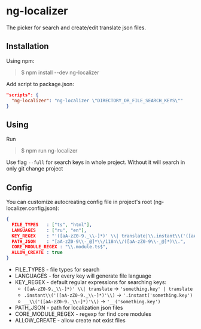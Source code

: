 # ng-localizer

The picker for search and create/edit translate json files. 

## Installation
Using npm:
> $ npm install --dev ng-localizer

Add script to package.json:
```json
"scripts": {
  "ng-localizer": "ng-localizer \"DIRECTORY_OR_FILE_SEARCH_KEYS\""
}
```

## Using

Run
> $ npm run ng-localizer

Use flag ```--full``` for search keys in whole project. Without it will search in only git change project

## Config
You can customize autocreating config file in project's root (ng-localizer.config.json):
```json
{
  FILE_TYPES   : ["ts", "html"],
  LANGUAGES    : ["ru", "en"],
  KEY_REGEX    : "'([aA-zZ0-9._\\-]*)' \\| translate|\\.instant\\('([aA-zZ0-9._\\-]*)'\\)|__\\('([aA-zZ0-9._\\-]*)'\\)",
  PATH_JSON    : "[aA-zZ0-9\\-_@]*\\/i18n\\/([aA-zZ0-9\\-_@]*)\\.",
  CORE_MODULE_REGEX : "\\.module.ts$",
  ALLOW_CREATE : true
}
```
* FILE_TYPES - file types for search
* LANGUAGES - for every key will generate file language
* KEY_REGEX - default regular expressions for searching keys:
  * `([aA-zZ0-9._\\-]*)' \\| translate`  -> `'something.key' | translate`
  * `.instant\\('([aA-zZ0-9._\\-]*)'\\)` -> `'.instant('something.key')`
  * `__\\('([aA-zZ0-9._\\-]*)'\\)`       -> `'__('something.key')`
* PATH_JSON - path for localization json files
* CORE_MODULE_REGEX - regexp for find core modules
* ALLOW_CREATE - allow create not exist files
